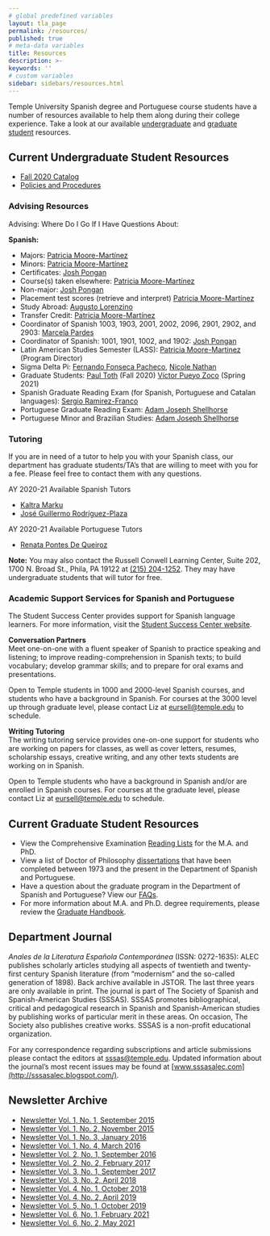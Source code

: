 ```yaml
---
# global predefined variables
layout: tla_page
permalink: /resources/
published: true
# meta-data variables
title: Resources
description: >-
keywords: ''
# custom variables
sidebar: sidebars/resources.html
---
```

Temple University Spanish degree and Portuguese course students have a number of resources available to help them along during their college experience. Take a look at our available [undergraduate](#current-undergraduate-student-resources) and [graduate student](#current-graduate-student-resources) resources.

## Current Undergraduate Student Resources
- [Fall 2020 Catalog](https://drive.google.com/file/d/1ydryN2vL8YsrKvjp2wLie42Jn6_4EY4n/view?usp=sharing)
- [Policies and Procedures](https://liberalarts.temple.edu/sites/liberalarts/files/Departmental%20Policies%20Sept%202014-2%20%281%29.pdf)

### Advising Resources
Advising: Where Do I Go If I Have Questions About:

**Spanish:**
- Majors: [Patricia Moore-Martínez](mailto:pmoore04@temple.edu)
- Minors: [Patricia Moore-Martínez](mailto:pmoore04@temple.edu)
- Certificates: [Josh Pongan](mailto:joshua.pongan@temple.edu)
- Course(s) taken elsewhere: [Patricia Moore-Martínez](mailto:pmoore04@temple.edu)
- Non-major: [Josh Pongan](mailto:joshua.pongan@temple.edu)
- Placement test scores (retrieve and interpret) [Patricia Moore-Martínez](mailto:pmoore04@temple.edu)
- Study Abroad: [Augusto Lorenzino](mailto:augusto.lorenzino@temple.edu)
- Transfer Credit: [Patricia Moore-Martínez](mailto:pmoore04@temple.edu)
- Coordinator of Spanish 1003, 1903, 2001, 2002, 2096, 2901, 2902, and 2903: [Marcela Pardes](mailto:mpardes@temple.edu)
- Coordinator of Spanish: 1001, 1901, 1002, and 1902: [Josh Pongan](mailto:joshua.pongan@temple.edu)
- Latin American Studies Semester (LASS): [Patricia Moore-Martinez](mailto:pmoore04@temple.edu) (Program Director)
- Sigma Delta Pi: [Fernando Fonseca Pacheco](mailto:fernando.fonseca.pacheco@temple.edu), [Nicole Nathan](mailto:nicole.nathan@temple.edu)
- Graduate Students: [Paul Toth](mailto:ptoth@temple.edu) (Fall 2020) [Víctor Pueyo Zoco](mailto:vpueyozo@temple.edu) (Spring 2021)
- Spanish Graduate Reading Exam (for Spanish, Portuguese and Catalan languages): [Sergio Ramirez-Franco](mailto:Fevette@temple.edu)
- Portuguese Graduate Reading Exam: [Adam Joseph Shellhorse](mailto:aj.shellhorse@temple.edu)
- Portuguese Minor and Brazilian Studies: [Adam Joseph Shellhorse](mailto:aj.shellhorse@temple.edu)

### Tutoring
If you are in need of a tutor to help you with your Spanish class, our department has graduate students/TA’s that are willing to meet with you for a fee. Please feel free to contact them with any questions.

AY 2020-21 Available Spanish Tutors
- [Kaltra Marku](mailto:tuc33373@temple.edu)
- [José Guillermo Rodríguez-Plaza](mailto:tue64356@temple.edu)

AY 2020-21 Available Portuguese Tutors
- [Renata Pontes De Queiroz](mailto:tuh34211@temple.edu)

**Note:** You may also contact the Russell Conwell Learning Center, Suite 202, 1700 N. Broad St., Phila, PA 19122 at [(215) 204-1252](tel:2152041252). They may have undergraduate students that will tutor for free.

### Academic Support Services for Spanish and Portuguese
The Student Success Center provides support for Spanish language learners. For more information, visit the [Student Success Center website](https://studentsuccess.temple.edu).

**Conversation Partners**<br>
Meet one-on-one with a fluent speaker of Spanish to practice speaking and listening; to improve reading-comprehension in Spanish texts; to build vocabulary; develop grammar skills; and to prepare for oral exams and presentations.

Open to Temple students in 1000 and 2000-level Spanish courses, and students who have a background in Spanish. For courses at the 3000 level up through graduate level, please contact Liz at [eursell@temple.edu](mailto:eursell@temple.edu) to schedule.

**Writing Tutoring**<br>
The writing tutoring service provides one-on-one support for students who are working on papers for classes, as well as cover letters, resumes, scholarship essays, creative writing, and any other texts students are working on in Spanish.

Open to Temple students who have a background in Spanish and/or are enrolled in Spanish courses. For courses at the graduate level, please contact Liz at [eursell@temple.edu](mailto:eursell@temple.edu) to schedule.

## Current Graduate Student Resources
 - View the Comprehensive Examination [Reading Lists](https://liberalarts.temple.edu/sites/liberalarts/files/Graduate-Reading-List.pdf) for the M.A. and PhD.
 - View a list of Doctor of Philosophy [dissertations](https://liberalarts.temple.edu/sites/liberalarts/files/1.2%20Doctor%20of%20Philosophy%20Dissertations%20%28NEW%29.docx) that have been completed between 1973 and the present in the Department of Spanish and Portuguese.
- Have a question about the graduate program in the Department of Spanish and Portuguese? View our [FAQs](https://liberalarts.temple.edu/sites/liberalarts/files/Graduate%20Program%20FAQ.pdf).
- For more information about M.A. and Ph.D. degree requirements, please review the [Graduate Handbook](https://liberalarts.temple.edu/sites/liberalarts/files/Graduate-Handbook.pdf).

## Department Journal
_Anales de la Literatura Española Contemporánea_ (ISSN: 0272-1635): ALEC publishes scholarly articles studying all aspects of twentieth and twenty-first century Spanish literature (from “modernism” and the so-called generation of 1898). Back archive available in JSTOR. The last three years are only available in print. The journal is part of The Society of Spanish and Spanish-American Studies (SSSAS). SSSAS promotes bibliographical, critical and pedagogical research in Spanish and Spanish-American studies by publishing works of particular merit in these areas. On occasion, The Society also publishes creative works. SSSAS is a non-profit educational organization.

For any correspondence regarding subscriptions and article submissions please contact the editors at [sssas@temple.edu](mailto:sssas@temple.edu). Updated information about the journal’s most recent issues may be found at [www.sssasalec.com](http://sssasalec.blogspot.com/).

## Newsletter Archive
- [Newsletter Vol. 1, No. 1, September 2015](https://us11.campaign-archive.com/?u=579655a2880e5661113c3dab0&id=b3f8dd0355)
- [Newsletter Vol. 1, No. 2, November 2015 ](https://us11.campaign-archive.com/?u=579655a2880e5661113c3dab0&id=252f2f1f90)
- [Newsletter Vol. 1, No. 3, January 2016 ](https://us11.campaign-archive.com/?u=579655a2880e5661113c3dab0&id=5b945bfda1)
- [Newsletter Vol. 1, No. 4, March 2016  ](https://us11.campaign-archive.com/?u=579655a2880e5661113c3dab0&id=0ab644229d)
- [Newsletter Vol. 2, No. 1, September 2016](https://us11.campaign-archive.com/?u=579655a2880e5661113c3dab0&id=23ded308e8&e=0fa6818824)
- [Newsletter Vol. 2, No. 2, February 2017](https://us11.campaign-archive.com/?u=579655a2880e5661113c3dab0&id=d8f663bc63)
- [Newsletter Vol. 3, No. 1, September 2017](https://us11.campaign-archive.com/?u=579655a2880e5661113c3dab0&id=bf0224e131)
- [Newsletter Vol. 3, No. 2, April 2018](https://us11.campaign-archive.com/?u=579655a2880e5661113c3dab0&id=903ed93d36)
- [Newsletter Vol. 4, No. 1, October 2018](https://us11.campaign-archive.com/?u=579655a2880e5661113c3dab0&id=4a65a1187c)
- [Newsletter Vol. 4, No. 2, April 2019](https://mailchi.mp/temple/department-update-spring-2019)
- [Newsletter Vol. 5, No. 1, October 2019](https://us11.campaign-archive.com/?u=579655a2880e5661113c3dab0&id=f09803566f)
- [Newsletter Vol. 6, No. 1, February 2021](https://us11.campaign-archive.com/?u=579655a2880e5661113c3dab0&id=b902a67227)
- [Newsletter Vol. 6, No. 2, May 2021](https://mailchi.mp/temple/newsletter-october-4901229?e=9dcacb1c9d)
